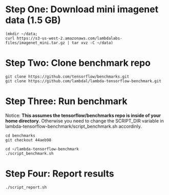 Step One: Download mini imagenet data (1.5 GB)
===

```
(mkdir ~/data;
curl https://s3-us-west-2.amazonaws.com/lambdalabs-files/imagenet_mini.tar.gz | tar xvz -C ~/data)
```

Step Two: Clone benchmark repo
===

```
git clone https://github.com/tensorflow/benchmarks.git
git clone https://github.com/lambdal/lambda-tensorflow-benchmark.git
```

Step Three: Run benchmark
===

Notice: __This assumes the tensorflow/benchmarks repo is inside of your home directory__. Otherwise you need to change the SCRIPT_DIR variable in lambda-tensorflow-benchmark/script_benchmark.sh accordinly.

```
cd benchmarks
git checkout 44aeb98

cd ~/lambda-tensorflow-benchmark
./script_benchmark.sh
```

Step Four: Report results
===

```
./script_report.sh
```